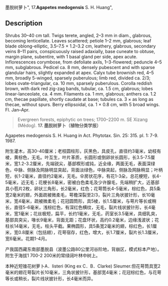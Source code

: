 墨脱树萝卜",
17.**Agapetes medogensis** S. H. Huang",

## Description
Shrubs 30–40 cm tall. Twigs terete, angled, 2–3 mm in diam., glabrous, becoming lenticellate. Leaves scattered; petiole 1–2 mm, glabrous; leaf blade oblong-elliptic, 3.5–7.5 × 1.2–3.2 cm, leathery, glabrous, secondary veins 8–11 pairs, conspicuously raised adaxially, base cuneate to obtuse, margin plane, subentire, with 1 basal gland per side, apex acute. Inflorescences corymbose, from defoliate axils, 1–3-flowered; peduncle 4–5 mm, subglabrous. Pedicel ca. 8 mm, densely pubescent and with sparse glandular hairs, slightly expanded at apex. Calyx tube brownish red, 4–5 mm, broadly 5-winged, sparsely puberulous; limb red, divided ca. 2/3; lobes ovate-triangular, ca. 10 mm, sparsely puberulous. Corolla reddish brown, with dark red zig-zag bands, tubular, ca. 1.5 cm, glabrous; lobes linear-lanceolate, ca. 4 mm. Filaments ca. 1 mm, glabrous; anthers ca. 1.2 cm, thecae papillate, shortly caudate at base; tubules ca. 3 × as long as thecae, without spurs. Berry ellipsoidal, ca. 1 × 0.8 cm, with 5 broad wings. Fl. Jan–Apr.

> Evergreen forests, epiphytic on trees; 1700–2200 m. SE Xizang (Mêdog).
**17. 墨脱树萝卜（植物分类学报）**

Agapetes medogensis S. H. Huang in Act. Phytotax. Sin. 25: 315. pl. 1: 7-9. 1987.

附生灌木，高30-40厘米；老枝圆柱形，灰黑色，具皮孔，直径约3毫米，幼枝有棱，黄棕色，无毛。叶互生，叶片革质，长圆形或倒卵状长圆形，长3.5-7.5厘米，宽1.2-3.2厘米，先端锐尖，基部楔形或钝，近全缘，两面无毛，表面深绿色，中脉、侧脉及网脉明显突起，背面淡绿色，中脉突起，侧脉及网脉稍显；叶柄短，长1-2毫米，直径约2毫米，无毛。伞房状花序，有花1-3朵，总花梗短，长4-5毫米，近无毛；花梗长8毫米，密被白色柔毛及少许腺毛，先端稍扩大，近基部具小苞片2枚，卵状三角形，长2毫米，红色；花萼筒长4-5毫米，棕红色，具5条宽2毫米的翅，外面疏被微柔毛，萼檐深裂至2/3，裂片三角状披针形，长10毫米，宽4毫米，疏被微柔毛；花冠圆筒形，具5棱，长1.5厘米，与萼片等长或稍长，直径5-6毫米，浅棕红色，有深红色横纹，无毛，裂片线状披针形，长4毫米，宽1毫米；花丝极短，扁平，长约1毫米，无毛，药室长3.5毫米，具细乳突，基部具突尖，喙长9毫米，背面无距；花盘环状，高约0.2毫米，边缘浅波状；花柱长14毫米，无毛，柱头平截。果椭圆形，具5条宽2毫米的翅，棕红色，长1厘米，宽0.8厘米（包括翅），花萼宿存，红色，增大，长1.7厘米，裂片长1.3厘米，宽6毫米。花期1-4月。

产我国西藏东南部墨脱县（波墨公路80公里河谷阶地，背崩区，模式标本产地）。附生于海拔1 700-2 200米的常绿阔叶林中树上。

本种近短锥花树萝卜A．listeri (King ex C．B．Clarke) Sleumer.但花萼筒具宽2毫米的翅花萼裂片长10毫米，三角状披针形，基部宽4毫米；花冠棕红色，与花萼等长或稍长，裂片线状披针形，长4毫米而异。
